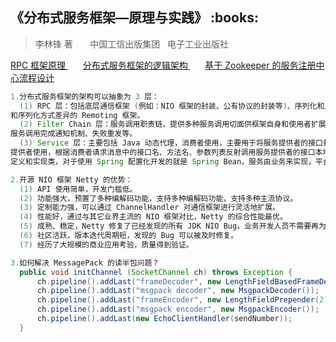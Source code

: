 <h2>《分布式服务框架—原理与实践》 :books: </h2> 

> 李林锋 著       中国工信出版集团   电子工业出版社

<a href="http://images.cnblogs.com/cnblogs_com/wp5719/936332/o_RPCFramework.png"> RPC 框架原理 </a>
&nbsp;&nbsp;&nbsp;&nbsp;&nbsp;
<a href="http://images.cnblogs.com/cnblogs_com/wp5719/936332/o_ServiceArchitecture.png"> 分布式服务框架的逻辑架构 </a>
&nbsp;&nbsp;&nbsp;&nbsp;&nbsp;
<a href="http://images.cnblogs.com/cnblogs_com/wp5719/936332/o_ZookeeperProcess.png"> 基于 Zookeeper 的服务注册中心流程设计 </a>

```java
1.分布式服务框架的架构可以抽象为 3 层：
  (1) RPC 层：包括底层通信框架 (例如：NIO 框架的封装、公有协议的封装等)、序列化和反序列化框架、用于屏蔽底层通信协议细节
和序列化方式差异的 Remoting 框架。
  (2) Filter Chain 层：服务调用职责链，提供多种服务调用切面供框架自身和使用者扩展，例如：负载均衡、服务调用性能统计、
服务调用完成通知机制、失败重发等。
  (3) Service 层：主要包括 Java 动态代理，消费者使用，主要用于将服务提供者的接口封装成远程服务调用；Java 反射，服务
提供者使用，根据消费者请求消息中的接口名、方法名、参数列表反射调用服务提供者的接口本地实现类。再向上就是业务的服务接口
定义和实现类，对于使用 Spring 配置化开发的就是 Spring Bean，服务由业务来实现，平台负责将业务接口发布成远程服务。

2.开源 NIO 框架 Netty 的优势：
  (1) API 使用简单，开发门槛低。
  (2) 功能强大，预置了多种编解码功能，支持多种编解码功能，支持多种主流协议。
  (3) 定制能力强，可以通过 ChannelHandler 对通信框架进行灵活地扩展。
  (4) 性能好，通过与其它业界主流的 NIO 框架对比，Netty 的综合性能最优。
  (5) 成熟、稳定，Netty 修复了已经发现的所有 JDK NIO Bug，业务开发人员不需要再为 NIO 的 Bug 而烦恼。
  (6) 社区活跃，版本迭代周期短，发现的 Bug 可以被及时修复。
  (7) 经历了大规模的商业应用考验，质量得到验证。

3.如何解决 MessagePack 的读半包问题？
  public void initChannel (SocketChannel ch) throws Exception {
      ch.pipeline().addLast("frameDecoder", new LengthFieldBasedFrameDecoder(65535, 0, 2, 0, 2));
      ch.pipeline().addLast("msgpack decoder", new MsgpackDecoder());
      ch.pipeline().addLast("frameEncoder", new LengthFieldPrepender(2));
      ch.pipeline().addLast("msgpack encoder", new MsgpackEncoder());
      ch.pipeline().addLast(new EchoClientHandler(sendNumber));
  }
```
